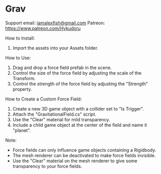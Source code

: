 # Grav
 
Support email: iamalexfish@gmail.com
Patreon: https://www.patreon.com/Hykudoru

How to Install:
1. Import the assets into your Assets folder.

How to Use:
1. Drag and drop a force field prefab in the scene.
2. Control the size of the force field by adjusting the scale of the Transform.
3. Control the strength of the force field by adjusting the "Strength" property.

How to Create a Custom Force Field:
1. Create a new 3D game object with a collider set to "Is Trigger".
2. Attach the "GravitationalField.cs" script.
3. Use the "Clear" material for mild transparency. 
4. Include a child game object at the center of the field and name it "planet".

Note:
- Force fields can only influence game objects containing a Rigidbody.
- The mesh renderer can be deactivated to make force fields invisible.
- Use the "Clear" material on the mesh renderer to give some transparency to your force fields.
